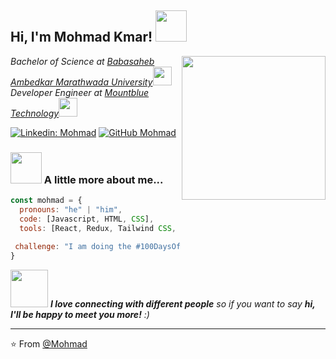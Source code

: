 <h2> Hi, I'm Mohmad Kmar! <img src="https://media.tenor.com/flflC6GFzO8AAAAM/sultan-alrefaei-programmer.gif" width="50"></h2>
<img align='right' src="https://media.giphy.com/media/ieyl9zmCjO4b4t6qoY/giphy.gif" width="230">
<p><em>Bachelor of Science at <a href="http://www.unb.br">Babasaheb Ambedkar Marathwada University</a><img src="https://media.giphy.com/media/fYSnHlufseco8Fh93Z/giphy.gif" width="30"></br>Developer Engineer at <a href="https://www.thoughtworks.com">Mountblue Technology</a><img src="https://media.giphy.com/media/WUlplcMpOCEmTGBtBW/giphy.gif" width="30"> 
</em></p>


[![Linkedin: Mohmad](https://img.shields.io/badge/-thaianebraga-blue?style=flat-square&logo=Linkedin&logoColor=white&link=https://www.linkedin.com/in/kamar-kadri-409aa4167/)](https://www.linkedin.com/in/kamar-kadri-409aa4167/)
[![GitHub Mohmad](https://img.shields.io/github/followers/thaiane?label=follow&style=social)](https://github.com/Kamar313)


### <img src="https://media.giphy.com/media/VgCDAzcKvsR6OM0uWg/giphy.gif" width="50"> A little more about me...  

```javascript
const mohmad = {
  pronouns: "he" | "him",
  code: [Javascript, HTML, CSS],
  tools: [React, Redux, Tailwind CSS, Figma, Adobe XD, UX]
 
 challenge: "I am doing the #100DaysOfCode challenge focused on react"
}
```

<img src="https://media.giphy.com/media/LnQjpWaON8nhr21vNW/giphy.gif" width="60"> <em><b>I love connecting with different people</b> so if you want to say <b>hi, I'll be happy to meet you more!</b> :)</em>

---

⭐️ From [@Mohmad](https://github.com/Kamar313)
